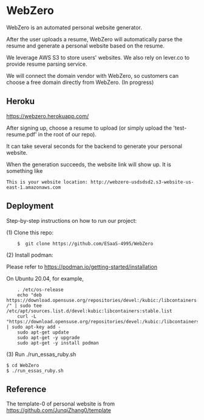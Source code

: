 # WebZero

WebZero is an automated personal website generator.

After the user uploads a resume, WebZero will automatically parse the resume and generate a personal website based on the resume.

We leverage AWS S3 to store users' websites. We also rely on lever.co to provide resume parsing service.

We will connect the domain vendor with WebZero, so customers can choose a free domain directly from WebZero. (In progress)

## Heroku
https://webzero.herokuapp.com/

After signing up, choose a resume to upload (or simply upload the 'test-resume.pdf' in the root of our repo).

It can take several seconds for the backend to generate your personal website.

When the generation succeeds, the website link will show up. It is something like

`This is your website location: http://webzero-usdsdsd2.s3-website-us-east-1.amazonaws.com`

## Deployment

Step-by-step instructions on how to run our project:

(1) Clone this repo:

```shell
    $  git clone https://github.com/ESaaS-4995/WebZero
```
    
(2) Install podman:

Please refer to https://podman.io/getting-started/installation
    
On Ubuntu 20.04, for example,
    
```shell
    . /etc/os-release
    echo "deb https://download.opensuse.org/repositories/devel:/kubic:/libcontainers:/stable/xUbuntu_${VERSION_ID}/ /" | sudo tee /etc/apt/sources.list.d/devel:kubic:libcontainers:stable.list
    curl -L "https://download.opensuse.org/repositories/devel:/kubic:/libcontainers:/stable/xUbuntu_${VERSION_ID}/Release.key" | sudo apt-key add -
    sudo apt-get update
    sudo apt-get -y upgrade
    sudo apt-get -y install podman
```
    
(3) Run ./run_essas_ruby.sh

    $ cd WebZero
    $ ./run_essas_ruby.sh

## Reference
The template-0 of personal website is from https://github.com/JunqiZhang0/template
